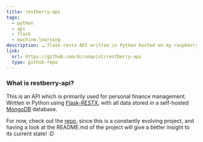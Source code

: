 ```yaml
---
title: restberry-api
tags:
  - python
  - api
  - flask
  - machine-learning
description: ☁ flask-restx API written in Python hosted on my raspberry pi at home
link:
  url: https://github.com/dcronqvist/restberry-api
  type: github-repo
---
```

### What is restberry-api?
This is an API which is primarily used for personal finance management. Written in Python using [Flask-RESTX](https://flask-restx.readthedocs.io/en/latest/), with all data stored in a self-hosted [MongoDB](https://www.mongodb.com/) database.

For now, check out the [repo](https://github.com/dcronqvist/restberry-api), since this is a constantly evolving project, and having a look at the README.md of the project will give a better insight to its current state! :D